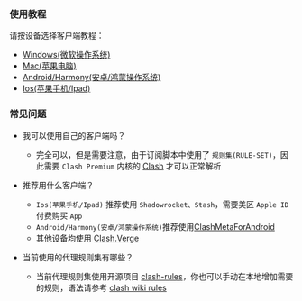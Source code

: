 ### 使用教程

请按设备选择客户端教程：

- [Windows(微软操作系统)](/windows/README.md)
- [Mac(苹果电脑)](/mac/README.md)
- [Android/Harmony(安卓/鸿蒙操作系统)](/android/README.md)
- [Ios(苹果手机/Ipad)](/ios/README.md)

### 常见问题
- 我可以使用自己的客户端吗？
  - 完全可以，但是需要注意，由于订阅脚本中使用了 `规则集(RULE-SET)`，因此需要 `Clash Premium` 内核的 [Clash](https://clash.wiki/) 才可以正常解析
- 推荐用什么客户端？
  - `Ios(苹果手机/Ipad)` 推荐使用 `Shadowrocket、Stash`，需要美区 `Apple ID` 付费购买 `App`
  - `Android/Harmony(安卓/鸿蒙操作系统)`推荐使用[ClashMetaForAndroid](https://github.com/MetaCubeX/ClashMetaForAndroid/releases)
  - 其他设备均使用 [Clash.Verge](https://github.com/clash-verge-rev/clash-verge-rev/releases)

- 当前使用的代理规则集有哪些？
  - 当前代理规则集使用开源项目 [clash-rules](https://github.com/Loyalsoldier/clash-rules)，你也可以手动在本地增加需要的规则，语法请参考 [clash wiki rules](https://clash.wiki/configuration/rules.html)